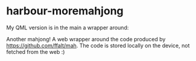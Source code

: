 # harbour-moremahjong
My QML version is in the main a wrapper around:

Another mahjong! A web wrapper around the code produced by https://github.com/ffalt/mah. The code is stored locally on the device, not fetched from the web :)

